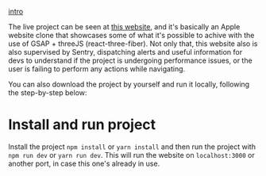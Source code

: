 [intro](https://github.com/jonathas3c/jonathas3c/assets/16863727/a6fb7774-d9e3-4e64-a873-89adde07fc6e)

The live project can be seen at [this website](https://apple-gsap.jonathas.dev/), and it's basically an Apple website clone that showcases some of what it's possible to achive with the use of GSAP + threeJS (react-three-fiber). Not only that, this website also is also supervised by Sentry, dispatching alerts and useful information for devs to understand if the project is undergoing performance issues, or the user is failing to perform any actions while navigating.

You can also download the project by yourself and run it locally, following the step-by-step below:

# Install and run project

Install the project `npm install` or `yarn install` and then run the project with `npm run dev` or `yarn run dev`. This will run the website on `localhost:3000` or another port, in case this one's already in use.
